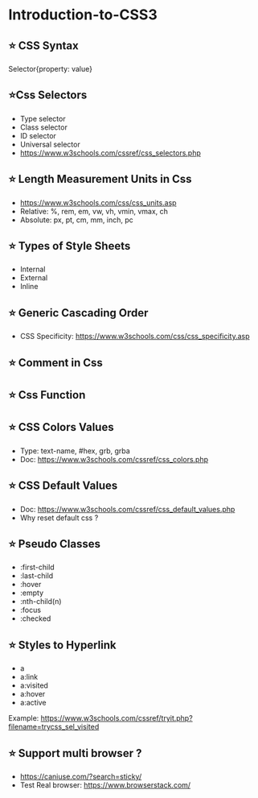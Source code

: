 # Introduction-to-CSS3

## ⭐ CSS Syntax

Selector{property: value}

## ⭐Css Selectors

- Type selector
- Class selector
- ID selector
- Universal selector
- <https://www.w3schools.com/cssref/css_selectors.php>


## ⭐ Length Measurement Units in Css

- <https://www.w3schools.com/css/css_units.asp>
- Relative: %, rem, em, vw, vh, vmin, vmax, ch
- Absolute: px, pt, cm, mm, inch, pc

## ⭐ Types of Style Sheets

- Internal
- External
- Inline

## ⭐ Generic Cascading Order

- CSS Specificity: <https://www.w3schools.com/css/css_specificity.asp>

## ⭐ Comment in Css

## ⭐ Css Function

## ⭐ CSS Colors Values

- Type: text-name, #hex, grb, grba
- Doc: <https://www.w3schools.com/cssref/css_colors.php>

## ⭐ CSS Default Values

- Doc: <https://www.w3schools.com/cssref/css_default_values.php>
- Why reset default css ?

## ⭐ Pseudo Classes

- :first-child
- :last-child
- :hover
- :empty
- :nth-child(n)
- :focus
- :checked

## ⭐ Styles to Hyperlink

- a
- a:link
- a:visited
- a:hover
- a:active

Example: <https://www.w3schools.com/cssref/tryit.php?filename=trycss_sel_visited>


## ⭐ Support multi browser ?

- <https://caniuse.com/?search=sticky/>
- Test Real browser: <https://www.browserstack.com/>
